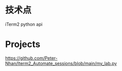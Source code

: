 

# 技术点
iTerm2 python api



# Projects

https://github.com/Peter-Nhan/Iterm2_Automate_sessions/blob/main/my_lab.py


